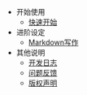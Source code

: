 - 开始使用
  - [快速开始](/start)
- 进阶设定
  - [Markdown写作](/markdown)
- 其他说明
  - [开发日志](/changelog)
  - [问题反馈](/feedback)
  - [版权声明](/copyright)